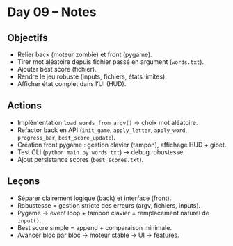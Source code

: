 # Day 09 – Notes

## Objectifs
- Relier back (moteur zombie) et front (pygame).  
- Tirer mot aléatoire depuis fichier passé en argument (`words.txt`).  
- Ajouter best score (fichier).  
- Rendre le jeu robuste (inputs, fichiers, états limites).  
- Afficher état complet dans l’UI (HUD).  

## Actions
- Implémentation `load_words_from_argv()` → choix mot aléatoire.  
- Refactor back en API (`init_game`, `apply_letter`, `apply_word`, `progress_bar`, `best_score_update`).  
- Création front pygame : gestion clavier (tampon), affichage HUD + gibet.  
- Test CLI (`python main.py words.txt`) → debug robustesse.  
- Ajout persistance scores (`best_scores.txt`).  

## Leçons
- Séparer clairement logique (back) et interface (front).  
- Robustesse = gestion stricte des erreurs (argv, fichiers, inputs).  
- Pygame → event loop + tampon clavier = remplacement naturel de `input()`.  
- Best score simple = append + comparaison minimale.  
- Avancer bloc par bloc → moteur stable → UI → features.  